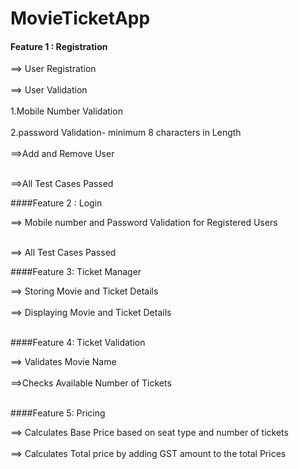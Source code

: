 # MovieTicketApp

#### Feature 1 : Registration

==> User Registration<br><br>
==> User Validation<br><br>
		1.Mobile Number Validation<br><br>
		2.password Validation- minimum 8 characters in Length<br><br>
==>Add and Remove User<br><br>

==>All Test Cases Passed

####Feature 2 : Login 

==> Mobile number and Password Validation for Registered Users<br><br>

==> All Test Cases Passed

####Feature 3: Ticket Manager

==> Storing Movie and Ticket Details<br><br>
==> Displaying Movie and Ticket Details<br><br>

####Feature 4: Ticket Validation

==> Validates Movie Name<br><br>
==>Checks Available Number of Tickets<br><br>

####Feature 5: Pricing

==> Calculates Base Price based on seat type and number of tickets<br><br>
==> Calculates Total price by adding GST amount to the total Prices

